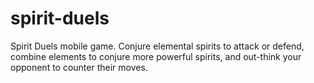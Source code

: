# spirit-duels
Spirit Duels mobile game. Conjure elemental spirits to attack or defend, combine elements to conjure more powerful spirits, and out-think your opponent to counter their moves. 
